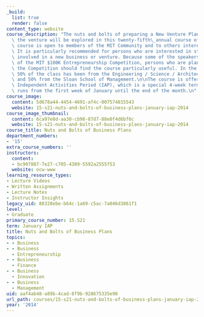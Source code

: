 ```yaml
---
_build:
  list: true
  render: false
content_type: website
course_description: "The nuts and bolts of preparing a New Venture Plan and launching\
  \ the venture will be explored in this twenty-fifth\_annual course offering. The\
  \ course is open to members of the MIT Community and to others interested in entrepreneurship.\
  \ It is particularly recommended for persons who are interested in starting or are\
  \ involved in a new business or venture. Because some of the speakers will be judges\
  \ of the MIT $100K Entrepreneurship Competition, persons who are planning to enter\
  \ the Competition should find the course particularly useful. In the past approximately\
  \ 50% of the class has been from the Engineering / Science / Architecture Schools\
  \ and 50% from the Sloan School of Management.\n\nThe course is offered during the\
  \ Independent Activities Period (IAP), which is a special 4-week term at MIT that\
  \ runs from the first week of January until the end of the month.\n"
course_image:
  content: 5d678a44-4454-4691-af4c-007574815543
  website: 15-s21-nuts-and-bolts-of-business-plans-january-iap-2014
course_image_thumbnail:
  content: 6ca97e8d-aa30-cb98-87d7-88e0f4d6bf6c
  website: 15-s21-nuts-and-bolts-of-business-plans-january-iap-2014
course_title: Nuts and Bolts of Business Plans
department_numbers:
- '15'
extra_course_numbers: ''
instructors:
  content:
  - bc907887-7e27-c705-4389-5592a2555f53
  website: ocw-www
learning_resource_types:
- Lecture Videos
- Written Assignments
- Lecture Notes
- Instructor Insights
legacy_uid: 88328ebe-b64c-1a69-c5ac-7a046d3861f1
level:
- Graduate
primary_course_number: 15.S21
term: January IAP
title: Nuts and Bolts of Business Plans
topics:
- - Business
- - Business
  - Entrepreneurship
- - Business
  - Finance
- - Business
  - Innovation
- - Business
  - Management
uid: aaf4ab48-a89b-4cad-8f9b-928675335e98
url_path: courses/15-s21-nuts-and-bolts-of-business-plans-january-iap-2014
year: '2014'
---
```


